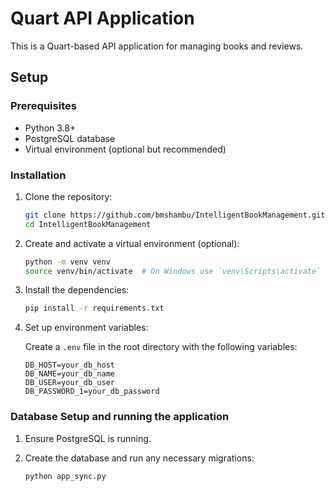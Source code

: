 # Quart API Application

This is a Quart-based API application for managing books and reviews.

## Setup

### Prerequisites

- Python 3.8+
- PostgreSQL database
- Virtual environment (optional but recommended)

### Installation

1. Clone the repository:

    ```bash
    git clone https://github.com/bmshambu/IntelligentBookManagement.git
    cd IntelligentBookManagement
    ```

2. Create and activate a virtual environment (optional):

    ```bash
    python -m venv venv
    source venv/bin/activate  # On Windows use `venv\Scripts\activate`
    ```

3. Install the dependencies:

    ```bash
    pip install -r requirements.txt
    ```

4. Set up environment variables:

    Create a `.env` file in the root directory with the following variables:

    ```
    DB_HOST=your_db_host
    DB_NAME=your_db_name
    DB_USER=your_db_user
    DB_PASSWORD_1=your_db_password
    ```

### Database Setup and running the application

1. Ensure PostgreSQL is running.
2. Create the database and run any necessary migrations:

    ```bash
    python app_sync.py
    ```
